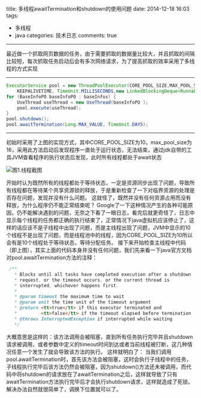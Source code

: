 ﻿title: 多线程awaitTermination和shutdown的使用问题
date: 2014-12-18 16:03
tags:
- 多线程
- java
categories: 技术日志
comments: true
---

最近做一个抓取网页数据的任务，由于需要抓取的数据量比较大，并且抓取的间隔比较短，每次抓取任务启动后会有多次网络请求，为了提高抓取的效率采用了多线程的方式实现
<!--more-->

*** 
```java 
ExecutorService pool = new ThreadPoolExecutor(CORE_POOL_SIZE,MAX_POOL_SIZE, 
	KEEPALIVETIME, TimeUnit.MILLISECONDS,new LinkedBlockingDeque<Runnable>());
for (BaseInfoPO baseInfoPO : baseInfos) {
	UseThread useThread = new UseThread(baseInfoPO );
	pool.execute(useThread);
}
pool.shutdown();
pool.awaitTermination(Long.MAX_VALUE, TimeUnit.DAYS);
```
***
初始时采用了上图的实现方式，其中CORE_POOL_SIZE为10，max_pool_size为16，采用此方法启动后发现程序一直处于运行状态，无法结束，通过jdk自带的工具JVM查看程序的执行状态后发现，此时所有线程都处于await状态

![图1.线程截图](/images/20141218160219843.jpg)

开始时认为既然所有的线程都处于等待状态，一定是资源同步出现了问题，导致所有线程都在等待某个共享资源锁的释放，于是重新检查了一下对临界资源的处理是否存在问题，发现并没有什么问题。
这就怪了，既然并没有任何资源占用而没有释放，为什么程序仍不能正常结束呢？
Google了一下这种情况产生的各种可能原因，仍不能解决遇到的问题，无奈之下看了一眼日志，看完后就更奇怪了，日志中显示每个线程的任务都正确的执行结束了，正常情况下java虚拟机应该停止了，这样的话应该不是子线程中出现了问题，而是主线程出现了问题，JVM中显示的10个线程不是出现了问题，而是线程池中的线程，因为CORE_POOL_SIZE为10所以会有是10个线程处于等待状态，等待分配任务。
接下来开始检查主线程中代码（即上图），其实上面的代码本身并没有任何问题，我们先来看一下java官方文档对pool.awaitTermination方法的注释：

```java 
 /**
   * Blocks until all tasks have completed execution after a shutdown
   * request, or the timeout occurs, or the current thread is
   * interrupted, whichever happens first.
   *
   * @param timeout the maximum time to wait
   * @param unit the time unit of the timeout argument
   * @return <tt>true</tt> if this executor terminated and
   *         <tt>false</tt> if the timeout elapsed before termination
   * @throws InterruptedException if interrupted while waiting
   */ 
```
大概意思是这样的：该方法调用会被阻塞，直到所有任务执行完毕并且shutdown请求被调用，或者参数中定义的timeout时间到达或者当前线程被打断，这几种情况任意一个发生了就会导致该方法的执行。
这样就明白了：
当我们调用pool.awaitTermination时，首先该方法会被阻塞，这时会执行子线程中的任务，子线程执行完毕后该方法仍然会被阻塞，因为shutdown()方法还未被调用，而代码中将shutdown的请求放在了awaitTermination之后，这样就导致了只有awaitTermination方法执行完毕后才会执行shutdown请求，这样就造成了死锁。
解决办法自然就很简单了，调换下位置就可以了。